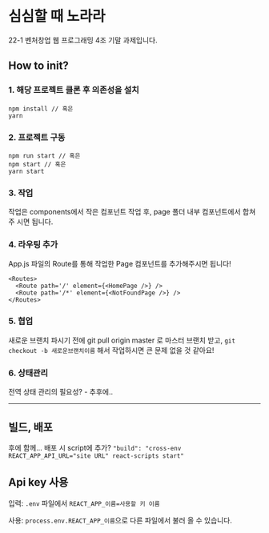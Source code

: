 # 심심할 때 노라라

22-1 벤처창업 웹 프로그래밍 4조 기말 과제입니다.

## How to init?

### 1. 해당 프로젝트 클론 후 의존성을 설치

```
npm install // 혹은
yarn
```

### 2. 프로젝트 구동

```
npm run start // 혹은
npm start // 혹은
yarn start
```

### 3. 작업

작업은 components에서 작은 컴포넌트 작업 후, page 폴더 내부 컴포넌트에서 합쳐주
시면 됩니다.

### 4. 라우팅 추가

App.js 파일의 Route를 통해 작업한 Page 컴포넌트를 추가해주시면 됩니다!

```
<Routes>
  <Route path='/' element={<HomePage />} />
  <Route path='/*' element={<NotFoundPage />} />
</Routes>
```

### 5. 협업

새로운 브랜치 파시기 전에 git pull origin master 로 마스터 브랜치 받고, 
`git checkout -b 새로운브랜치이름` 해서 작업하시면 큰 문제 없을 것 같아요!

### 6. 상태관리

전역 상태 관리의 필요성? - 추후에..

---

## 빌드, 배포

후에 함께... 배포 시 script에 추가?
`"build": "cross-env REACT_APP_API_URL="site URL" react-scripts start"`

## Api key 사용

입력: `.env` 파일에서 `REACT_APP_이름=사용할 키 이름`

사용: `process.env.REACT_APP_이름`으로 다른 파일에서 불러 올 수 있습니다.
